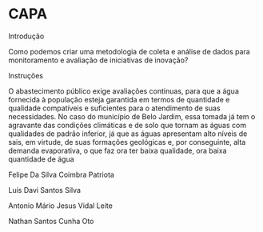 # CAPA
Introdução

Como podemos criar uma metodologia de coleta e análise de dados para monitoramento e avaliação de
iniciativas de inovação?

Instruções

O abastecimento público exige avaliações continuas, para que a água
fornecida à população esteja garantida em termos de quantidade e qualidade
compatíveis e suficientes para o atendimento de suas necessidades. No caso do
município de Belo Jardim, essa tomada já tem o agravante das condições
climáticas e de solo que tornam as águas com qualidades de padrão inferior, já
que as águas apresentam alto níveis de sais, em virtude, de suas formações
geológicas e, por conseguinte, alta demanda evaporativa, o que faz ora ter baixa
qualidade, ora baixa quantidade de água

Felipe Da Silva Coimbra Patriota

Luis Davi Santos Silva

Antonio Mário Jesus Vidal Leite

Nathan Santos Cunha
Oto